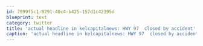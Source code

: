 ```yaml
---
id: 7999f5c1-8291-40c4-b425-157d1c42395d
blueprint: text
category: twitter
title: 'actual headline in kelcapitalnews: HWY 97  closed by accident'
caption: 'actual headline in kelcapitalnews: HWY 97  closed by accident'
---
```

